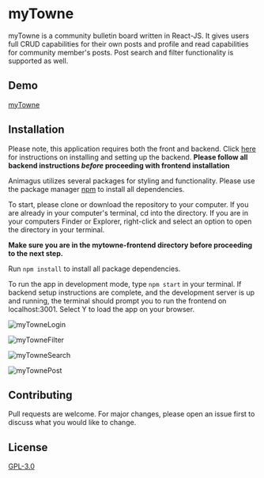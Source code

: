 # myTowne
myTowne is a community bulletin board written in React-JS. It gives users full CRUD capabilities for their own posts and profile and read capabilities for community member's posts. Post search and filter functionality is supported as well.

## Demo
[myTowne](https://www.youtube.com/watch?v=O_ioFWLxHQQ&feature=youtu.be)

## Installation
Please note, this application requires both the front and backend. Click [here](https://github.com/canikwe/mytowne-backend) for instructions on installing and setting up the backend. **Please follow all backend instructions _before_ proceeding with frontend installation**


Animagus utilizes several packages for styling and functionality. Please use the package manager [npm](https://www.npmjs.com) to install all dependencies.

To start, please clone or download the repository to your computer. If you are already in your computer's terminal, cd into the directory. If you are in your computers Finder or Explorer, right-click and select an option to open the directory in your terminal.

**Make sure you are in the mytowne-frontend directory before proceeding to the next step.**

Run `npm install` to install all package dependencies.

To run the app in development mode, type `npm start` in your terminal. If backend setup instructions are complete, and the development server is up and running, the terminal should prompt you to run the frontend on localhost:3001. Select Y to load the app on your browser.

![myTowneLogin](https://media.giphy.com/media/l5IJhLxhIYZBiSQxqx/giphy.gif)

![myTowneFilter](https://media.giphy.com/media/YRPpXDCNa0kAQVE02P/giphy.gif)

![myTowneSearch](https://media.giphy.com/media/QvjK6Vq5k1R1XxdemI/giphy.gif)

![myTownePost](https://media.giphy.com/media/huaefzHRrDQH36bY0M/giphy.gif)

## Contributing
Pull requests are welcome. For major changes, please open an issue first to discuss what you would like to change.

## License
[GPL-3.0](https://choosealicense.com/licenses/gpl-3.0/)

